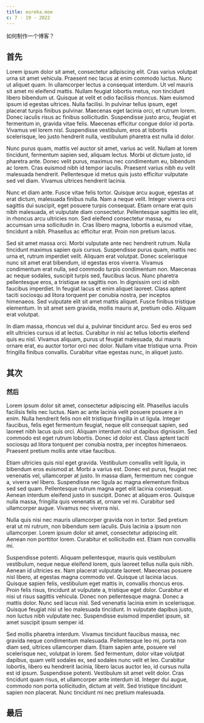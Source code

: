 ```yaml
---
title: eureka.moe
c: 7 - 19 · 2022
---
```


如何制作一个博客？

## 首先

Lorem ipsum dolor sit amet, consectetur adipiscing elit. Cras varius volutpat urna sit amet vehicula. Praesent nec lacus at enim commodo luctus. Nunc ut aliquet quam. In ullamcorper lectus a consequat interdum. Ut vel mauris sit amet mi eleifend mattis. Nullam feugiat lobortis metus, non tincidunt libero bibendum ut. Quisque at velit et odio facilisis rhoncus. Nam euismod ipsum id egestas ultrices. Nulla facilisi. In pulvinar tellus ipsum, eget placerat turpis finibus pulvinar. Maecenas eget lacinia orci, et rutrum lorem. Donec iaculis risus ac finibus sollicitudin. Suspendisse justo arcu, feugiat et fermentum in, gravida vitae felis. Maecenas efficitur congue dolor id porta. Vivamus vel lorem nisl. Suspendisse vestibulum, eros at lobortis scelerisque, leo justo hendrerit nulla, vestibulum pharetra est nulla id dolor.

Nunc purus quam, mattis vel auctor sit amet, varius ac velit. Nullam at lorem tincidunt, fermentum sapien sed, aliquam lectus. Morbi ut dictum justo, id pharetra ante. Donec velit purus, maximus nec condimentum eu, bibendum ac lorem. Cras euismod nibh id tempor iaculis. Praesent varius nibh eu velit malesuada hendrerit. Pellentesque id metus quis justo efficitur vulputate sed vel diam. Vivamus ultrices hendrerit lacinia.

Nunc et diam ante. Fusce vitae felis tortor. Quisque arcu augue, egestas at erat dictum, malesuada finibus nulla. Nam a neque velit. Integer viverra orci sagittis dui suscipit, eget posuere turpis consequat. Etiam ornare erat quis nibh malesuada, et vulputate diam consectetur. Pellentesque sagittis leo elit, in rhoncus arcu ultricies non. Sed eleifend consectetur massa, eu accumsan urna sollicitudin in. Cras libero magna, lobortis a euismod vitae, tincidunt a nibh. Phasellus ac efficitur erat. Proin non pretium lacus.

Sed sit amet massa orci. Morbi vulputate ante nec hendrerit rutrum. Nulla tincidunt maximus sapien quis cursus. Suspendisse purus quam, mattis nec urna et, rutrum imperdiet velit. Aliquam erat volutpat. Donec scelerisque nunc sit amet erat bibendum, id egestas eros viverra. Vivamus condimentum erat nulla, sed commodo turpis condimentum non. Maecenas ac neque sodales, suscipit turpis sed, faucibus lacus. Nunc pharetra pellentesque eros, a tristique ex sagittis non. In dignissim orci id nibh faucibus imperdiet. In feugiat lacus et enim aliquet laoreet. Class aptent taciti sociosqu ad litora torquent per conubia nostra, per inceptos himenaeos. Sed vulputate elit sit amet mattis aliquet. Fusce finibus tristique elementum. In sit amet sem gravida, mollis mauris at, pretium odio. Aliquam erat volutpat.

In diam massa, rhoncus vel dui a, pulvinar tincidunt arcu. Sed eu eros sed elit ultricies cursus id at lectus. Curabitur in nisl ac tellus lobortis eleifend quis eu nisl. Vivamus aliquam, purus ut feugiat malesuada, dui mauris ornare erat, eu auctor tortor orci nec dolor. Nullam vitae tristique urna. Proin fringilla finibus convallis. Curabitur vitae egestas nunc, in aliquet justo.

## 其次

### 然后

Lorem ipsum dolor sit amet, consectetur adipiscing elit. Phasellus iaculis facilisis felis nec luctus. Nam ac ante lacinia velit posuere posuere a in enim. Nulla hendrerit felis non elit tristique fringilla in ut ligula. Integer faucibus, felis eget fermentum feugiat, neque elit consequat sapien, sed laoreet nibh lacus quis orci. Aliquam interdum nisl ut dapibus dignissim. Sed commodo est eget rutrum lobortis. Donec id dolor est. Class aptent taciti sociosqu ad litora torquent per conubia nostra, per inceptos himenaeos. Praesent pretium mollis ante vitae faucibus.

Etiam ultricies quis nisl eget gravida. Vestibulum convallis velit ligula, in bibendum eros euismod at. Morbi a varius est. Donec est purus, feugiat nec venenatis vel, ullamcorper at justo. In massa diam, fermentum nec congue a, viverra vel libero. Suspendisse nec ligula ac magna elementum finibus sed sed quam. Pellentesque rutrum magna eget elit lacinia consequat. Aenean interdum eleifend justo in suscipit. Donec at aliquam eros. Quisque nulla massa, fringilla quis venenatis at, ornare vel mi. Curabitur sed ullamcorper augue. Vivamus nec viverra nisi.

Nulla quis nisi nec mauris ullamcorper gravida non in tortor. Sed pretium erat ut mi rutrum, non bibendum sem iaculis. Duis lacinia a ipsum non ullamcorper. Lorem ipsum dolor sit amet, consectetur adipiscing elit. Aenean non porttitor lorem. Curabitur et sollicitudin est. Etiam non convallis mi.

Suspendisse potenti. Aliquam pellentesque, mauris quis vestibulum vestibulum, neque neque eleifend lorem, quis laoreet tellus nulla quis nibh. Aenean id ultricies ex. Nam placerat vulputate laoreet. Maecenas posuere nisl libero, at egestas magna commodo vel. Quisque ut lacinia lacus. Quisque sapien felis, vestibulum eget mattis in, convallis rhoncus eros. Proin felis risus, tincidunt at vulputate a, tristique eget dolor. Curabitur et nisi ut risus sagittis vehicula. Donec non pellentesque magna. Donec a mattis dolor. Nunc sed lacus nisl. Sed venenatis lacinia enim in scelerisque. Quisque feugiat nisi ut leo malesuada tincidunt. In vulputate dapibus justo, non luctus nibh vulputate nec. Suspendisse euismod imperdiet ipsum, sit amet suscipit ipsum semper id.

Sed mollis pharetra interdum. Vivamus tincidunt faucibus massa, nec gravida neque condimentum malesuada. Pellentesque leo mi, porta non diam sed, ultrices ullamcorper diam. Etiam sapien ante, posuere vel scelerisque nec, volutpat in lorem. Sed fermentum, dolor vitae volutpat dapibus, quam velit sodales ex, sed sodales nunc velit et leo. Curabitur lobortis, libero eu hendrerit lacinia, libero lacus auctor leo, id cursus nulla est id ipsum. Suspendisse potenti. Vestibulum sit amet velit dolor. Cras tincidunt quam risus, et ullamcorper ante interdum id. Integer dui augue, commodo non porta sollicitudin, dictum at velit. Sed tristique tincidunt sapien non placerat. Nunc tincidunt mi nec pretium malesuada.

## 最后
